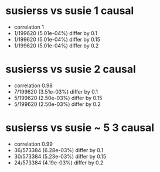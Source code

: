 # susierss vs susie  1 causal

- correlation 1
- 1/199620 (5.01e-04%) differ by 0.1
- 1/199620 (5.01e-04%) differ by 0.15
- 1/199620 (5.01e-04%) differ by 0.2


# susierss vs susie  2 causal

- correlation 0.98
- 7/199620 (3.51e-03%) differ by 0.1
- 5/199620 (2.50e-03%) differ by 0.15
- 5/199620 (2.50e-03%) differ by 0.2


# susierss vs susie  ~ 5 3 causal

- correlation 0.99
- 36/573384 (6.28e-03%) differ by 0.1
- 30/573384 (5.23e-03%) differ by 0.15
- 24/573384 (4.19e-03%) differ by 0.2


